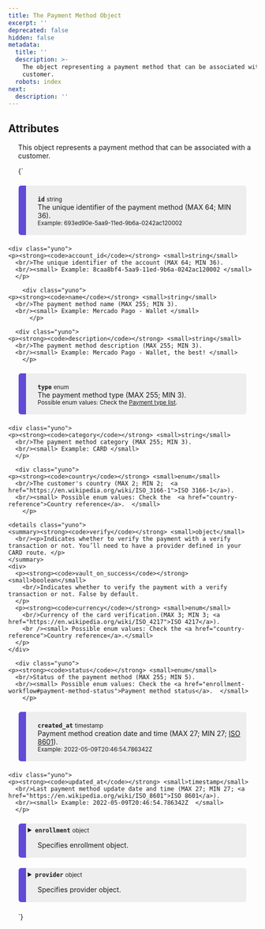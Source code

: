 ```yaml
---
title: The Payment Method Object
excerpt: ''
deprecated: false
hidden: false
metadata:
  title: ''
  description: >-
    The object representing a payment method that can be associated with a
    customer.
  robots: index
next:
  description: ''
---
```

## Attributes

This object represents a payment method that can be associated with a customer.

<HTMLBlock>{`
<div>
  <div class="yuno">
    <p><strong><code>id</code></strong> <small>string</small>
      <br/>The unique identifier of the payment method (MAX 64; MIN 36).
      <br/><small> Example: 693ed90e-5aa9-11ed-9b6a-0242ac120002 </small>
    </p>	
  </div>
  
    <div class="yuno">
    <p><strong><code>account_id</code></strong> <small>string</small>
      <br/>The unique identifier of the account (MAX 64; MIN 36).
      <br/><small> Example: 8caa8bf4-5aa9-11ed-9b6a-0242ac120002 </small>
      </p>	
  </div>
  
        <div class="yuno">
    <p><strong><code>name</code></strong> <small>string</small>
      <br/>The payment method name (MAX 255; MIN 3).
      <br/><small> Example: Mercado Pago - Wallet </small>
          </p>	
  </div>
  
      <div class="yuno">
    <p><strong><code>description</code></strong> <small>string</small>
      <br/>The payment method description (MAX 255; MIN 3).
      <br/><small> Example: Mercado Pago - Wallet, the best! </small>
        </p>	
  </div>
  
  <div class="yuno">
    <p><strong><code>type</code></strong> <small>enum</small>
      <br/>The payment method type (MAX 255; MIN 3).
      <br/><small> Possible enum values: Check the <a href="payment-type-list">
Payment type list</a>.  </small>
    </p>	
  </div>
  
    <div class="yuno">
    <p><strong><code>category</code></strong> <small>string</small>
      <br/>The payment method category (MAX 255; MIN 3).   
      <br/><small> Example: CARD </small>
      </p>	
  </div>
  
      <div class="yuno">
    <p><strong><code>country</code></strong> <small>enum</small>
      <br/>The customer's country (MAX 2; MIN 2;  <a href="https://en.wikipedia.org/wiki/ISO_3166-1">ISO 3166-1</a>).
      <br/><small> Possible enum values: Check the  <a href="country-reference">Country reference</a>.  </small>
        </p>	
  </div>
  
    <details class="yuno">
    <summary><strong><code>verify</code></strong> <small>object</small>
      <br/><p>Indicates whether to verify the payment with a verify transaction or not. You’ll need to have a provider defined in your CARD route. </p>
    </summary>
    <div>
      <p><strong><code>vault_on_success</code></strong> <small>boolean</small>
        <br/>Indicates whether to verify the payment with a verify transaction or not. False by default.
      </p>
      <p><strong><code>currency</code></strong> <small>enum</small>
        <br/>Currency of the card verification.(MAX 3; MIN 3; <a href="https://en.wikipedia.org/wiki/ISO_4217">ISO 4217</a>).
        <br /><small> Possible enum values: Check the <a href="country-reference">Country reference</a>.</small>
      </p>
    </div>
  </details>
  
      <div class="yuno">
    <p><strong><code>status</code></strong> <small>enum</small>
      <br/>Status of the payment method (MAX 255; MIN 5).    
      <br/><small> Possible enum values: Check the <a href="enrollment-workflow#payment-method-status">Payment method status</a>.  </small>
        </p>	
  </div>
    
  <div class="yuno">
    <p><strong><code>created_at</code></strong> <small>timestamp</small>
      <br/>Payment method creation date and time (MAX 27; MIN 27; <a href="https://en.wikipedia.org/wiki/ISO_8601">ISO 8601</a>).
      <br/><small> Example: 2022-05-09T20:46:54.786342Z  </small>
    </p>	
  </div>
  
    <div class="yuno">
    <p><strong><code>updated_at</code></strong> <small>timestamp</small>
      <br/>Last payment method update date and time (MAX 27; MIN 27; <a href="https://en.wikipedia.org/wiki/ISO_8601">ISO 8601</a>).
      <br/><small> Example: 2022-05-09T20:46:54.786342Z  </small>
      </p>	
  </div>
  
  
   <details class="yuno">
    <summary><strong><code>enrollment</code></strong> <small>object</small>
      <br/><p>Specifies enrollment object.</p>
    </summary>
    <div>
      <p><strong><code>session</code></strong> <small>string</small>
        <br/>The customer session that has been created for the payment method (MAX 64; MIN 36).
 	      <br/><small> Example: 9104911d-5df9-429e-8488-ad41abea1a4b  </small></p>
      <p><strong><code>sdk_action_required</code></strong> <small>boolean</small>
        <br/>Required action to call the SDK.
        <br/><small> Possible values: <code>True</code> or <code>False</code> </small>  
      </p>

     </div>
  </details>
  
  <!-- <details class="yuno">
    <summary><strong><code>verify</code></strong> <small>object</small>
      <br/><p>Specifies verify object.</p>
    </summary>
    <div>
        <p><strong><code>vault_on_success</code></strong> <small>boolean</small>
            <br/>Indicates whether to verify the payment with a verify transaction or not. You’ll need to have a provider defined in your CARD route.
            <br/><small> Default: false  </small>
        </p>
        <details class="yuno">
            <summary><strong><code>payment</code></strong> <small>object</small>
            <br/><p>Only received when vault_on_success is set on true.</p>
            </summary>
            <div>
                <details class="yuno">
                    <summary><strong><code>payment</code></strong> <small>object</small>
                    <br/><p>Specifies payment object.</p>
                    </summary>
                    <div>
                    <p><strong><code>id</code></strong> <small>string</small>
                        <br/>The unique identifier of the payment (MAX 64 ; MIN 36)
                        <br/><small>Example: 5104911d-5df9-229e-8468-bd41abea1a4s</small>
                    </p>
                    <p><strong><code>account_id</code></strong> <small>string</small>
                        <br/>The unique identifier of the account (MAX 64 ; MIN 36).
                        <br/><small>Example: 2404911d-5df9-429e-8488-ad41abea1a4b</small>
                    </p>		
                    <p><strong><code>description</code></strong> <small>string</small>
                        <br/>The description of the payment (MAX 255; MIN 3)
                        <br/><small>Example: marketplace payment</small>
                    </p>         
                    <p><strong><code>country</code></strong> <small>enum</small>
                        <br/>Country where the transaction must be processed (ISO 3166-1 MAX 2; MIN 2).
                        <br/><small>Example: CO</small>
                    </p>
                    <p><strong><code>status</code></strong> <small>enum</small>
                        <br/>The status of the Payment (MAX 255; MIN 3).
                        <br/><small>Example: rejected</small>
                    </p>
                    <p><strong><code>sub_status</code></strong> <small>enum</small>
                        <br/>The sub_status of the Payment (MAX 255; MIN 3).
                        <br/><small>Example: PARTIALLY_PAID</small>
                    </p>
                    <p><strong><code>merchant_order_id</code></strong> <small>string</small>
                        <br/>Identification of the order (MAX 255; MIN 3).
                        <br/><small>Example: AAB01-432245</small>
                    </p>
                    <p><strong><code>created_at</code></strong> <small>timestamp</small>
                        <br/>Payment creation date (ISO 8601 MAX 27; MIN 27).
                        <br/><small>Example: 2022-05-09T20:46:54.786342Z</small>
                    </p>
                    <p><strong><code>updated_at</code></strong> <small>timestamp</small>
                        <br/>Last payment update date (ISO 8601 MAX 27; MIN 27).
                        <br/><small>Example: 2022-05-09T20:46:54.786342Z</small>
                    </p>
                    <details class="yuno">
                        <summary><strong><code>amount</code></strong> <small>object</small>
                        <br/><p>Specifies verify object.</p>
                        </summary>
                        <div>
                        <p><strong><code>value</code></strong> <small>number</small>
                            <br/>Amount of the payment.
                            <br/><small> Default: 1000  </small>
                        </p>
                        <p><strong><code>captured</code></strong> <small>number</small>
                            <br/>The summarized amount capture in the payment.
                            <br/><small>Example: 500</small>
                        </p>
                        <p><strong><code>refunded</code></strong> <small>number</small>
                            <br/>The summarized amount refunded  in the payment.
                            <br/><small>Example: 0</small>
                        </p>
                        <p><strong><code>currency</code></strong> <small>enum</small>
                            <br/>The currency used to make the payment (ISO 4217 MAX 3; MIN 3).
                            <br/><small>Example: COP</small>
                        </p>                
                        </div>
                    </details> 
                    </div>
                </details>
                <details class="yuno">
                    <summary><strong><code>transaction</code></strong> <small>object</small>
                    <br/><p>Specifies payment object.</p>
                    </summary>
                    <div>
                    <p><strong><code>id</code></strong> <small>string</small>
                        <br/>id of the transaction (MAX 64 ; MIN 36).
                        <br/><small>Example: 9104911d-5df9-429e-8488-ad41abea1a4b</small>
                    </p>
                    <p><strong><code>type</code></strong> <small>enum</small>
                        <br/>Type of transaction (MAX 255 ; MIN 3).
                        <br/><small>Example: CANCEL</small>
                    </p>
                    <p><strong><code>status</code></strong> <small>enum</small>
                        <br/>Status of the transaction (MAX 255 ; MIN 3).
                        <br/><small>Example: success</small>
                    </p>
                    <p><strong><code>response_code</code></strong> <small>string</small>
                        <br/>The payment provider response_code
                        <br/><small>Example: 200</small>
                    </p>                    
                    <details class="yuno">
                        <summary><strong><code>amount</code></strong> <small>object</small>
                        <br/><p>Specifies verify object.</p>
                        </summary>
                        <div>
                        <p><strong><code>value</code></strong> <small>number</small>
                            <br/>Amount of the payment.
                            <br/><small> Default: 1000  </small>
                        </p>
                        <p><strong><code>currency</code></strong> <small>enum</small>
                            <br/>The currency used to make the payment (ISO 4217 MAX 3; MIN 3).
                            <br/><small>Example: COP</small>
                        </p>                
                        </div>
                    </details> 
                    <details class="yuno">
                        <summary><strong><code>provider_data</code></strong> <small>object</small>
                        <br/><p>Specifies verify object.</p>
                        </summary>
                        <div>
                        <p><strong><code>id</code></strong> <small>enum</small>
                            <br/>Identification of the provider (MAX 255; MIN 3). Options: WOMPI, SPINPAY, ADDI, MERCADO_PAGO.
                            <br/><small> Example: WOMPI  </small>
                        </p>
                        <p><strong><code>currency</code></strong> <small>enum</small>
                            <br/>The currency used to make the payment (ISO 4217 MAX 3; MIN 3).
                            <br/><small>Example: COP</small>
                        </p>
                        <p><strong><code>transaction_id</code></strong> <small>string</small>
                            <br/>The unique identifier of the payment from the provider.
                            <br/><small>Example: 12345678</small>
                        </p>
                        <p><strong><code>account_id</code></strong> <small>string</small>
                            <br/>The merchant´s payment provider account id.
                            <br/><small>Example: 9990128</small>
                        </p>
                        <p><strong><code>status</code></strong> <small>string</small>
                            <br/>Provider´s status of the transaction (MAX 255; MIN 3).
                            <br/><small>Example: accredited</small>
                        </p>
                        <p><strong><code>status_detail</code></strong> <small>string</small>
                            <br/>Provider´s status of the transaction detail (MAX 255; MIN 3).
                            <br/><small>Example: approved</small>
                        </p>
                        <p><strong><code>raw_response</code></strong> <small>string</small>
                            <br/>The raw_response of the provider
                            <br/><small>Example: JSON</small>
                        </p>                                     
                        </div>
                    </details> 
                    </div>
                </details>
                <p><strong><code>created_at</code></strong> <small>timestamp</small>
                    <br/>Transactions creation date (ISO 8601 MAX 27; MIN 27).
                    <br/><small>Example: 2022-05-09T20:46:54.786342Z</small>
                </p>
                <p><strong><code>updated_at</code></strong> <small>timestamp</small>
                    <br/> Last transaction update date (ISO 8601 MAX 27; MIN 27).
                    <br/><small>Example: 2022-07-09T20:43:54.786342Z</small>
                </p>
            </div>
        </details>
     </div>
  </details> -->
  
   <details class="yuno">
    <summary><strong><code>provider</code></strong> <small>object</small>
      <br/><p>Specifies provider object.</p>
    </summary>
    <div>
      <p><strong><code>type</code></strong> <small>enum</small>
        <br/>The provider type.
 	      <br/><small> Example: BANK  </small>
      </p>
    	<p><strong><code>provider_status</code></strong> <small>string</small>
        <br/>The status of the provider (MAX 255; MIN 3).
 	      <br/><small> Example: OK  </small>
      </p>
    	<p><strong><code>enrollment_id</code></strong> <small>string</small>
        <br/>The unique identifier of the enrollment (MAX 64; MIN 36).
 	      <br/><small> Example: a079d524-c3df-4470-b3c8-7f290f5a0ba4  </small>
      </p>
         	<p><strong><code>token</code></strong> <small>string</small>
        <br/>The token returned from the provider (MAX 64; MIN 36).
 	      <br/><small> Example: a079d524-c3df-4470-b3c8-7f290f5a0ba4  </small>
      </p>
     </div>
  </details>
  
</div>

<style>
  :root {
    --yuno-main-color: #614AD6;
    --yellow: #CEE65A;
  }
  details {
    display: flex;
    overflow: hidden;
  }
    p {
      margin-left: 20px;
    }
    .yuno {
   	  --highlight: var(#eee) ;
    	background: #eee;
      margin: 1.5em;
      border-radius: 5px;
      border-left: 15px solid var(--yuno-main-color);
      padding: 0.25em;
    }
</style>
`}</HTMLBlock>